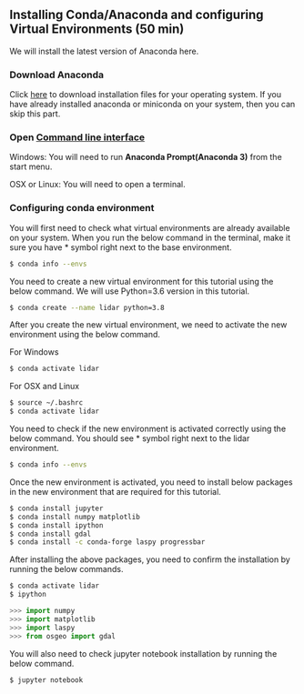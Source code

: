 ## Installing Conda/Anaconda and configuring Virtual Environments (50 min)

We will install the latest version of Anaconda here.


### Download Anaconda

Click [here](https://www.anaconda.com/products/individual) to download installation files for your operating system. If you have already installed anaconda or miniconda on your system, then you can skip this part.

### Open [Command line interface](https://docs.anaconda.com/anaconda/user-guide/getting-started/#open-anaconda-prompt)

Windows: You will need to run **Anaconda Prompt(Anaconda 3)** from the start menu.

OSX or Linux: You will need to open a terminal.

### Configuring conda environment

You will first need to check what virtual environments are already available on your system.
When you run the below command in the terminal, make it sure you have * symbol right next to the base environment. 

```bash
$ conda info --envs
```

You need to create a new virtual environment for this tutorial using the below command. We will use Python=3.6 version in this tutorial. 

```bash
$ conda create --name lidar python=3.8
```

After you create the new virtual environment, we need to activate the new environment using the below command. 

For Windows

```bash
$ conda activate lidar
```

For OSX and Linux

```bash
$ source ~/.bashrc
$ conda activate lidar
```

You need to check if the new environment is activated correctly using the below command. You should see * symbol right next to the lidar environment. 

```bash
$ conda info --envs
```

Once the new environment is activated, you need to install below packages in the new environment that are required for this tutorial.

```bash
$ conda install jupyter
$ conda install numpy matplotlib
$ conda install ipython
$ conda install gdal
$ conda install -c conda-forge laspy progressbar
```

After installing the above packages, you need to confirm the installation by running the below commands.

```bash
$ conda activate lidar
$ ipython
```

```python
>>> import numpy
>>> import matplotlib
>>> import laspy
>>> from osgeo import gdal
```

You will also need to check jupyter notebook installation by running the below command.

```bash
$ jupyter notebook
```
